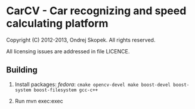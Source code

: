 # CarCV - Car recognizing and speed calculating platform

Copyright (C) 2012-2013, Ondrej Skopek. All rights reserved.

All licensing issues are addressed in file LICENCE.

Building
--------

1. Install packages: 
*fedora*: `cmake opencv-devel make boost-devel boost-system boost-filesystem gcc-c++`

2. Run mvn exec:exec